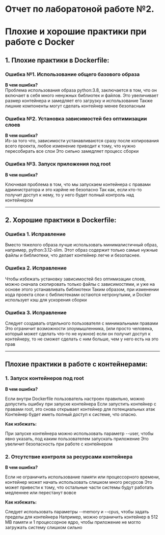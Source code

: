 # Отчет по лаборатоной работе №2.
# Плохие и хорошие практики при работе с Docker

## 1. Плохие практики в Dockerfile:

### Ошибка №1. Использование общего базового образа

**В чем ошибка?**  
Проблема использования образа python:3.8, заключается в том, что он включает в себя много ненужных библиотек и файлов. Это увеличивает размер контейнера и замедляет его загрузку и использование
Также лишние компоненты могут сделать контейнер менее безопасным

### Ошибка №2. Установка зависимостей без оптимизации слоев

**В чем ошибка?**  
Из-за того что, зависимости устанавливаются сразу после копирования всего проекта, любое изменение приводит к тому, что нужно пересобирать все слои
Это сильно замедляет процесс сборки


### Ошибка №3. Запуск приложения под root

**В чем ошибка?** 

Ключнвая проблема  в том, что мы запускаем контейнера с правами администратора и это карйне не безопасно 
Так как, если кто-то получит доступ к нему, то у него будет полный контроль над контейнером

---

## 2. Хорошие практики в Dockerfile:

### Ошибка 1. Исправление

Вместо тяжелого образа лучше использовать минималистичный образ, например, python:3.12-slim.
Этот образ содержит только самые нужные файлы и библиотеки, что делает контейнер легче и безопаснее.


### Ошибка 2. Исправление

Чтобы избежать установку зависимостей без оптимизации слоев, можно сначала скопировать только файлы с зависимостями, и уже на основе этого устанавливать библиотеки
Таким образом, при изменении кода проекта слои с библиотеками остаются нетронутыми, и Docker использует кэш для ускорения сборки


### Ошибка 3. Исправление

Следует создавать отдельного пользователя с минимальными правами
Это ограничит возможности злоумышленника, (или просто человека, который может сделать что-то не нужное) если он получит доступ к контейнеру, то не сможет сделать с ним больше, чем у него есть на это прав

---

## Плохие практики в работе с контейнерами:

### 1. Запуск контейнеров под root

**В чем ошибка?** 

Если внутри Dockerfile пользователь настроен правильно, можно допустить ошибку при запуске контейнера
Если запустить контейнер с правами root, это снова открывает контейнер для потенциальных атак
Контейнер будет иметь полный доступ к системе, что опасно.

**Как избежать:**

При запуске контейнера можно использовать параметр --user, чтобы явно указать, под каким пользователем запускать приложение
Это увеличит безопасность при работе с контейнером


### 2. Отсутствие контроля за ресурсами контейнера
**В чем ошибка?**

Если не ограничить использование памяти или процессорного времени, контейнер может начать использовать слишком много ресурсов
Это может привести к тому, что остальные части системы будут работать медленнее или перестанут вовсе  

**Как избежать:**

Следует использовать параметры --memory и --cpus, чтобы задать пределы для контейнера
Например, можно ограничить контейнер в 512 MB памяти и 1 процессорное ядро, чтобы приложение не могло загружать систему слишком сильно


